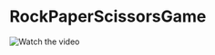 # RockPaperScissorsGame



![Watch the video](https://github.com/nukteozkilinc/RockPaperScissorsGame/assets/63263623/e8dc0326-9748-4151-8195-b86c5ef04c92)

